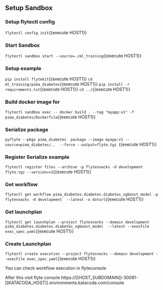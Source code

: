 ## Setup Sandbox 


### Setup flytectl config
`flytectl config init`{{execute HOST1}}

### Start Sandbox 
`flytectl sandbox start --source=./ml_training`{{execute HOST1}}

### Setup example
`pip install flytekit`{{execute HOST1}}
`cd ml_training/pima_diabetes`{{execute HOST1}}
`pip install -r requirements.txt`{{execute HOST1}}
`cd ../`{{execute HOST1}}


### Build docker image for 
`flytectl sandbox exec -- docker build . --tag "myapp:v1" -f pima_diabetes/Dockerfile`{{execute HOST1}}

### Serialize package
`pyflyte --pkgs pima_diabetes  package --image myapp:v1 --source=pima_diabetes/..  --force --output=flyte.tgz `{{execute HOST1}}

### Register Serialize example
`flytectl register files --archive -p flytesnacks -d development flyte.tgz --version=v1`{{execute HOST1}}

### Get workflow
`flytectl get workflow pima_diabetes.diabetes.diabetes_xgboost_model -p flytesnacks -d development  --latest -o doturl`{{execute HOST1}}

### Get launchplan 
`flytectl get launchplan --project flytesnacks --domain development pima_diabetes.diabetes.diabetes_xgboost_model  --latest --execFile exec_spec.yaml`{{execute HOST1}}

### Create Launchplan
`flytectl create execution --project flytesnacks --domain development --execFile exec_spec.yaml`{{execute HOST1}}

You can check workflow execution in flyteconsole 

After this visit flyte console https://[[HOST_SUBDOMAIN]]-30081-[[KATACODA_HOST]].environments.katacoda.com/console


